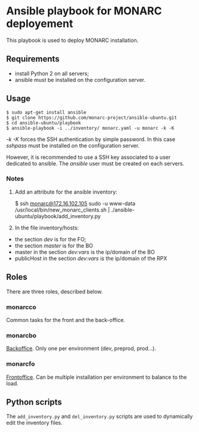 # Ansible playbook for MONARC deployement

This playbook is used to deploy MONARC installation.


## Requirements

* install Python 2 on all servers;
* ansible must be installed on the configuration server.


## Usage

    $ sudo apt-get install ansible
    $ git clone https://github.com/monarc-project/ansible-ubuntu.git
    $ cd ansible-ubuntu/playbook
    $ ansible-playbook -i ../inventory/ monarc.yaml -u monarc -k -K

*-k -K* forces the SSH authentication by simple password. In this case
*sshpass* must be installed on the configuration server.

However, it is recommended to use a SSH key associated to a user dedicated to
ansible. The *ansible* user must be created on each servers.


### Notes

1. Add an attribute for the ansible inventory:

    $ ssh monarc@172.16.102.105 sudo -u www-data /usr/local/bin/new_monarc_clients.sh | ./ansible-ubuntu/playbook/add_inventory.py

2. In the file inventory/hosts:

* the section *dev* is for the FO;
* the section *master* is for the BO
* master in the section *dev:vars* is the ip/domain of the BO
* publicHost in the section *dev:vars* is the ip/domain of the RPX


## Roles

There are three roles, described below.

### monarcco

Common tasks for the front and the back-office.

### monarcbo

[Backoffice](https://github.com/monarc-project/MonarcAppBO).
Only one per environment (dev, preprod, prod...).

### monarcfo

[Frontoffice](https://github.com/monarc-project/MonarcAppFO).
Can be multiple installation per environment to balance to the load.


## Python scripts

The `add_inventory.py` and `del_inventory.py` scripts are used to dynamically
edit the inventory files.
